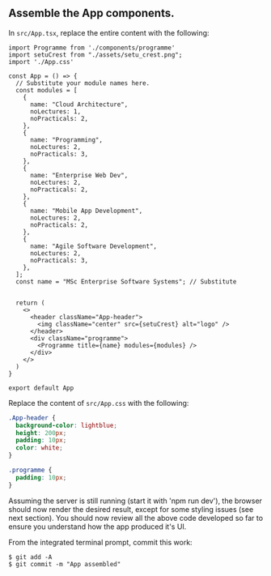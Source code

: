## Assemble the App components.

In `src/App.tsx`, replace the entire content with the following:
~~~tsx
import Programme from './components/programme'
import setuCrest from "./assets/setu_crest.png";
import './App.css'

const App = () => {
  // Substitute your module names here.
  const modules = [
    {
      name: "Cloud Architecture",
      noLectures: 1,
      noPracticals: 2,
    },
    {
      name: "Programming",
      noLectures: 2,
      noPracticals: 3,
    },
    {
      name: "Enterprise Web Dev",
      noLectures: 2,
      noPracticals: 2,
    },
    {
      name: "Mobile App Development",
      noLectures: 2,
      noPracticals: 2,
    },
    {
      name: "Agile Software Development",
      noLectures: 2,
      noPracticals: 3,
    },
  ];
  const name = "MSc Enterprise Software Systems"; // Substitute


  return (
    <>
      <header className="App-header">
        <img className="center" src={setuCrest} alt="logo" />
      </header>
      <div className="programme">
        <Programme title={name} modules={modules} />
      </div>
    </>
  )
}

export default App
~~~
Replace the content of `src/App.css` with the following:
~~~css
.App-header {
  background-color: lightblue;
  height: 200px;
  padding: 10px;
  color: white;
}

.programme {
  padding: 10px;
}
~~~
Assuming the server is still running (start it with 'npm run dev'), the browser should now render the desired result, except for some styling issues (see next section). You should now review all the above code developed so far to ensure you understand how the app produced it's UI.

From the integrated terminal prompt, commit this work:
~~~
$ git add -A
$ git commit -m "App assembled"
~~~